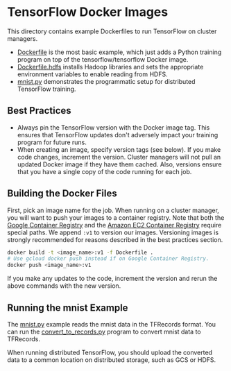 # TensorFlow Docker Images

This directory contains example Dockerfiles to run TensorFlow on cluster
managers.

- [Dockerfile](Dockerfile) is the most basic example, which just adds a Python
  training program on top of the tensorflow/tensorflow Docker image.
- [Dockerfile.hdfs](Dockerfile.hdfs) installs Hadoop libraries and sets the
  appropriate environment variables to enable reading from HDFS.
- [mnist.py](mnist.py) demonstrates the programmatic setup for distributed
  TensorFlow training.

## Best Practices

- Always pin the TensorFlow version with the Docker image tag. This ensures that
  TensorFlow updates don't adversely impact your training program for future
  runs.
- When creating an image, specify version tags (see below). If you make code
  changes, increment the version. Cluster managers will not pull an updated
  Docker image if they have them cached. Also, versions ensure that you have
  a single copy of the code running for each job.

## Building the Docker Files

First, pick an image name for the job. When running on a cluster manager, you
will want to push your images to a container registry. Note that both the
[Google Container Registry](https://cloud.google.com/container-registry/)
and the [Amazon EC2 Container Registry](https://aws.amazon.com/ecr/) require
special paths. We append `:v1` to version our images. Versioning images is
strongly recommended for reasons described in the best practices section.

```sh
docker build -t <image_name>:v1 -f Dockerfile .
# Use gcloud docker push instead if on Google Container Registry.
docker push <image_name>:v1
```

If you make any updates to the code, increment the version and rerun the above
commands with the new version.

## Running the mnist Example

The [mnist.py](mnist.py) example reads the mnist data in the TFRecords format.
You can run the [convert_to_records.py](https://github.com/tensorflow/tensorflow/blob/r0.11/tensorflow/examples/how_tos/reading_data/convert_to_records.py)
program to convert mnist data to TFRecords.

When running distributed TensorFlow, you should upload the converted data to
a common location on distributed storage, such as GCS or HDFS.
